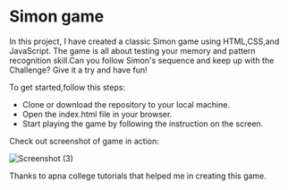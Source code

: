 # Simon game

In this project, I have created a classic Simon game using HTML,CSS,and JavaScript. The game is all about testing your memory and pattern recognition skill.Can you follow Simon's sequence and keep up with the Challenge? Give it a try and have fun!

To get started,follow this steps:
- Clone or download the repository to your local machine.
- Open the index.html file in your browser.
- Start playing the game by following the instruction on the screen.

Check out screenshot of game in action: 

![Screenshot (3)](https://github.com/Snehal-A-S/Simon-game/assets/151122441/ecaaf94e-531a-408e-96e0-328de59effdd)

Thanks to apna college tutorials that helped me in creating this game.
